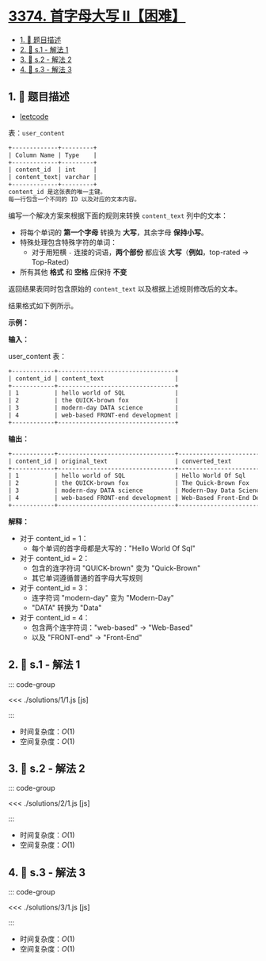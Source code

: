 # [3374. 首字母大写 II【困难】](https://github.com/tnotesjs/TNotes.leetcode/tree/main/notes/3374.%20%E9%A6%96%E5%AD%97%E6%AF%8D%E5%A4%A7%E5%86%99%20II%E3%80%90%E5%9B%B0%E9%9A%BE%E3%80%91)

<!-- region:toc -->

- [1. 📝 题目描述](#1--题目描述)
- [2. 🎯 s.1 - 解法 1](#2--s1---解法-1)
- [3. 🎯 s.2 - 解法 2](#3--s2---解法-2)
- [4. 🎯 s.3 - 解法 3](#4--s3---解法-3)

<!-- endregion:toc -->

## 1. 📝 题目描述

- [leetcode](https://leetcode.cn/problems/first-letter-capitalization-ii/)

表：`user_content`

```txt
+-------------+---------+
| Column Name | Type    |
+-------------+---------+
| content_id  | int     |
| content_text| varchar |
+-------------+---------+
content_id 是这张表的唯一主键。
每一行包含一个不同的 ID 以及对应的文本内容。
```

编写一个解决方案来根据下面的规则来转换 `content_text` 列中的文本：

- 将每个单词的 **第一个字母** 转换为 **大写**，其余字母 **保持小写**。
- 特殊处理包含特殊字符的单词：
  - 对于用短横 `-` 连接的词语，**两个部份** 都应该 **大写**（**例如**，top-rated → Top-Rated）
- 所有其他 **格式** 和 **空格** 应保持 **不变**

返回结果表同时包含原始的 `content_text` 以及根据上述规则修改后的文本。

结果格式如下例所示。

**示例：**

**输入：**

user_content 表：

```txt
+------------+---------------------------------+
| content_id | content_text                    |
+------------+---------------------------------+
| 1          | hello world of SQL              |
| 2          | the QUICK-brown fox             |
| 3          | modern-day DATA science         |
| 4          | web-based FRONT-end development |
+------------+---------------------------------+
```

**输出：**

```txt
+------------+---------------------------------+---------------------------------+
| content_id | original_text                   | converted_text                  |
+------------+---------------------------------+---------------------------------+
| 1          | hello world of SQL              | Hello World Of Sql              |
| 2          | the QUICK-brown fox             | The Quick-Brown Fox             |
| 3          | modern-day DATA science         | Modern-Day Data Science         |
| 4          | web-based FRONT-end development | Web-Based Front-End Development |
+------------+---------------------------------+---------------------------------+
```

**解释：**

- 对于 content_id = 1：
  - 每个单词的首字母都是大写的："Hello World Of Sql"
- 对于 content_id = 2：
  - 包含的连字符词 "QUICK-brown" 变为 "Quick-Brown"
  - 其它单词遵循普通的首字母大写规则
- 对于 content_id = 3：
  - 连字符词 "modern-day" 变为 "Modern-Day"
  - "DATA" 转换为 "Data"
- 对于 content_id = 4：
  - 包含两个连字符词："web-based" → "Web-Based"
  - 以及 "FRONT-end" → "Front-End"

## 2. 🎯 s.1 - 解法 1

::: code-group

<<< ./solutions/1/1.js [js]

:::

- 时间复杂度：$O(1)$
- 空间复杂度：$O(1)$

## 3. 🎯 s.2 - 解法 2

::: code-group

<<< ./solutions/2/1.js [js]

:::

- 时间复杂度：$O(1)$
- 空间复杂度：$O(1)$

## 4. 🎯 s.3 - 解法 3

::: code-group

<<< ./solutions/3/1.js [js]

:::

- 时间复杂度：$O(1)$
- 空间复杂度：$O(1)$
